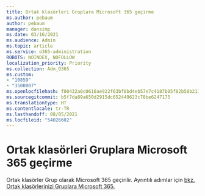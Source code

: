 ```yaml
---
title: Ortak klasörleri Gruplara Microsoft 365 geçirme
ms.author: pebaum
author: pebaum
manager: dansimp
ms.date: 03/16/2021
ms.audience: Admin
ms.topic: article
ms.service: o365-administration
ROBOTS: NOINDEX, NOFOLLOW
localization_priority: Priority
ms.collection: Adm_O365
ms.custom:
- "10859"
- "3500007"
ms.openlocfilehash: f80432a0c0616ae922f63bf8bd4eb57e7c4187b05f82b58b21106a7f0c7863a0
ms.sourcegitcommit: b5f7da89a650d2915dc652449623c78be6247175
ms.translationtype: HT
ms.contentlocale: tr-TR
ms.lasthandoff: 08/05/2021
ms.locfileid: "54026602"
---
```

# <a name="migrate-public-folders-to-microsoft-365-groups"></a>Ortak klasörleri Gruplara Microsoft 365 geçirme

Ortak klasörler Grup olarak Microsoft 365 geçirilir. Ayrıntılı adımlar için [bkz. Ortak klasörlerinizi Gruplara Microsoft 365.](https://aka.ms/PFToM365Group)
